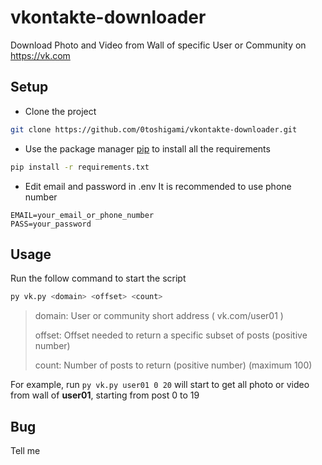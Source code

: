 
# vkontakte-downloader

Download Photo and Video from Wall of specific User or Community on https://vk.com

## Setup

- Clone the project

```bash
git clone https://github.com/0toshigami/vkontakte-downloader.git
```

- Use the package manager [pip](https://pip.pypa.io/en/stable/) to install all the requirements

```bash
pip install -r requirements.txt
```

- Edit email and password in .env
It is recommended to use phone number

```
EMAIL=your_email_or_phone_number
PASS=your_password
```

## Usage

Run the follow command to start the script

```bash
py vk.py <domain> <offset> <count>
```

> domain: User or community short address ( vk.com/user01 )
>
> offset: Offset needed to return a specific subset of posts (positive number)
>
> count: Number of posts to return (positive number) (maximum 100)

For example, run `py vk.py user01 0 20` will start to get all photo or video from wall of **user01**, starting from post 0 to 19

## Bug

Tell me
